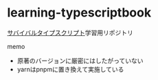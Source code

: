 # learning-typescriptbook
[サバイバルタイプスクリプト](https://typescriptbook.jp/)学習用リポジトリ

memo
- 原著のバージョンに厳密にはしたがっていない
- yarnはpnpmに置き換えて実施している